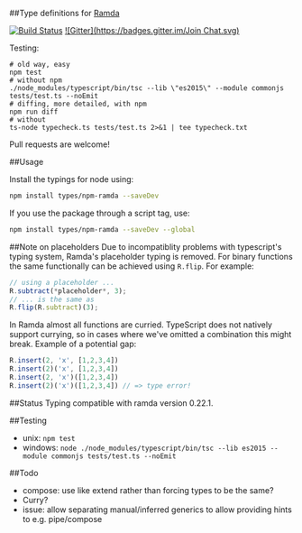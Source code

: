 ##Type definitions for [Ramda](https://github.com/ramda/ramda)

[![Build Status](https://travis-ci.org/types/npm-ramda.svg?branch=master)](https://travis-ci.org/types/npm-ramda)
[![Gitter](https://badges.gitter.im/Join Chat.svg)](https://gitter.im/donnut/typescript-ramda?utm_source=badge&utm_medium=badge&utm_campaign=pr-badge&utm_content=badge)

Testing:
```
# old way, easy
npm test
# without npm
./node_modules/typescript/bin/tsc --lib \"es2015\" --module commonjs tests/test.ts --noEmit
# diffing, more detailed, with npm
npm run diff
# without
ts-node typecheck.ts tests/test.ts 2>&1 | tee typecheck.txt
```

Pull requests are welcome!

##Usage

Install the typings for node using:
```bash
npm install types/npm-ramda --saveDev
```
If you use the package through a script tag, use:
```bash
npm install types/npm-ramda --saveDev --global
```

##Note on placeholders
Due to incompatiblity problems with typescript's typing system, Ramda's placeholder
typing is removed. For binary functions the same functionally can be achieved using
`R.flip`. For example:

```typescript
// using a placeholder ...
R.subtract(*placeholder*, 3);
// ... is the same as
R.flip(R.subtract)(3);
```

In Ramda almost all functions are curried. TypeScript does not natively support
currying, so in cases where we've omitted a combination this might break.
Example of a potential gap:
```typescript
R.insert(2, 'x', [1,2,3,4])
R.insert(2)('x', [1,2,3,4])
R.insert(2, 'x')([1,2,3,4])
R.insert(2)('x')([1,2,3,4]) // => type error!
```

##Status
Typing compatible with ramda version 0.22.1.

##Testing
- unix: `npm test`
- windows: `node ./node_modules/typescript/bin/tsc --lib es2015 --module commonjs tests/test.ts --noEmit`

##Todo
- compose: use like extend rather than forcing types to be the same?
- Curry<Fn>?
- issue: allow separating manual/inferred generics to allow providing hints to e.g. pipe/compose
